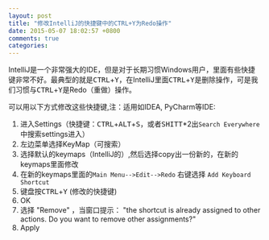 ```yaml
---
layout: post
title: "修改IntelliJ的快捷键中的CTRL+Y为Redo操作"
date: 2015-05-07 18:02:57 +0800
comments: true
categories: 
---
```


IntelliJ是一个非常强大的IDE，但是对于长期习惯Windows用户，里面有些快捷键非常不好。最典型的就是<kbd>CTRL</kbd>+<kbd>Y</kbd>，在IntelliJ里面<kbd>CTRL</kbd>+<kbd>Y</kbd>是删除操作，可是我们习惯与<KBD>CTRL</KBD>+<KBD>Y</KBD>是Redo（重做）操作。

可以用以下方式修改这些快捷键,注：适用如IDEA, PyCharm等IDE:


1. 进入Settings（快捷键：<kbd>CTRL</kbd>+<kbd>ALT</kbd>+<kbd>S</kbd>，或者<kbd>SHITT</kbd>*2出`Search Everywhere`中搜索settings进入）
2. 左边菜单选择KeyMap（可搜索）
3. 选择默认的keymaps（IntelliJ的）,然后选择copy出一份新的，在新的keymaps里面修改
4. 在新的keymaps里面的`Main Menu-->Edit-->Redo` 右键选择 `Add Keyboard Shortcut`
5. 键盘按<kbd>CTRL</kbd>+<kbd>Y</kbd> (修改的快捷键)
6. OK
7. 选择 "Remove" ，当窗口提示： "the shortcut is already assigned to other actions. Do you want to remove other assignments?"
8. Apply

